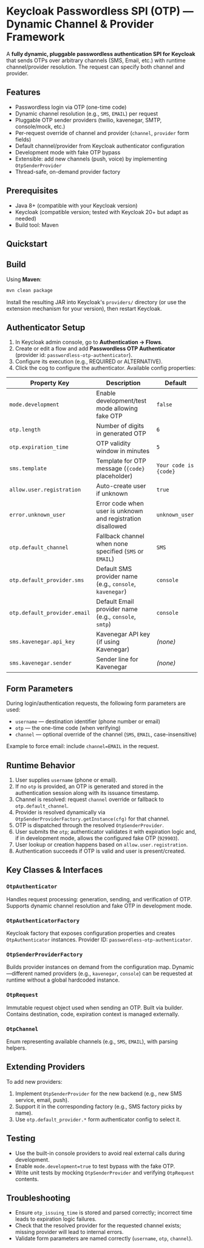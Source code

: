 # Keycloak Passwordless SPI (OTP) — Dynamic Channel & Provider Framework

A **fully dynamic, pluggable passwordless authentication SPI for Keycloak** that sends OTPs over arbitrary channels (SMS, Email, etc.) with runtime channel/provider resolution. The request can specify both channel and provider.

## Features

- Passwordless login via OTP (one-time code)
- Dynamic channel resolution (e.g., `SMS`, `EMAIL`) per request
- Pluggable OTP sender providers (twilio, kavenegar, SMTP, console/mock, etc.)
- Per-request override of channel and provider (`channel`, `provider` form fields)
- Default channel/provider from Keycloak authenticator configuration
- Development mode with fake OTP bypass
- Extensible: add new channels (push, voice) by implementing `OtpSenderProvider`
- Thread-safe, on-demand provider factory

## Prerequisites

- Java 8+ (compatible with your Keycloak version)
- Keycloak (compatible version; tested with Keycloak 20+ but adapt as needed)
- Build tool: Maven

## Quickstart

## Build

Using **Maven**:

```bash
mvn clean package
```

Install the resulting JAR into Keycloak's `providers/` directory (or use the extension mechanism for your version), then restart Keycloak.

## Authenticator Setup

1. In Keycloak admin console, go to **Authentication → Flows**.  
2. Create or edit a flow and add **Passwordless OTP Authenticator** (provider id: `passwordless-otp-authenticator`).  
3. Configure its execution (e.g., REQUIRED or ALTERNATIVE).  
4. Click the cog to configure the authenticator. Available config properties:

| Property Key                 | Description                                                 | Default               |
| ---------------------------- | ----------------------------------------------------------- | --------------------- |
| `mode.development`           | Enable development/test mode allowing fake OTP              | `false`               |
| `otp.length`                 | Number of digits in generated OTP                           | `6`                   |
| `otp.expiration_time`        | OTP validity window in minutes                              | `5`                   |
| `sms.template`               | Template for OTP message (`{code}` placeholder)             | `Your code is {code}` |
| `allow.user.registration`    | Auto-create user if unknown                                 | `true`                |
| `error.unknown_user`         | Error code when user is unknown and registration disallowed | `unknown_user`        |
| `otp.default_channel`        | Fallback channel when none specified (`SMS` or `EMAIL`)     | `SMS`                 |
| `otp.default_provider.sms`   | Default SMS provider name (e.g., `console`, `kavenegar`)    | `console`             |
| `otp.default_provider.email` | Default Email provider name (e.g., `console`, `smtp`)       | `console`             |
| `sms.kavenegar.api_key`      | Kavenegar API key (if using Kavenegar)                      | *(none)*              |
| `sms.kavenegar.sender`       | Sender line for Kavenegar                                   | *(none)*              |

## Form Parameters

During login/authentication requests, the following form parameters are used:

- `username` — destination identifier (phone number or email)  
- `otp` — the one-time code (when verifying)  
- `channel` — optional override of the channel (`SMS`, `EMAIL`, case-insensitive)  

Example to force email: include `channel=EMAIL` in the request.

## Runtime Behavior

1. User supplies `username` (phone or email).  
2. If no `otp` is provided, an OTP is generated and stored in the authentication session along with its issuance timestamp.  
3. Channel is resolved: request `channel` override or fallback to `otp.default_channel`.  
4. Provider is resolved dynamically via `OtpSenderProviderFactory.getInstance(cfg)` for that channel. 
5. OTP is dispatched through the resolved `OtpSenderProvider`.  
6. User submits the `otp`; authenticator validates it with expiration logic and, if in development mode, allows the configured fake OTP (`929903`).  
7. User lookup or creation happens based on `allow.user.registration`.  
8. Authentication succeeds if OTP is valid and user is present/created.

## Key Classes & Interfaces

### `OtpAuthenticator`

Handles request processing: generation, sending, and verification of OTP. Supports dynamic channel resolution and fake OTP in development mode.

### `OtpAuthenticatorFactory`

Keycloak factory that exposes configuration properties and creates `OtpAuthenticator` instances. Provider ID: `passwordless-otp-authenticator`.

### `OtpSenderProviderFactory`

Builds provider instances on demand from the configuration map. Dynamic—different named providers (e.g., `kavenegar`, `console`) can be requested at runtime without a global hardcoded instance.

### `OtpRequest`

Immutable request object used when sending an OTP. Built via builder. Contains destination, code, expiration context is managed externally.

### `OtpChannel`

Enum representing available channels (e.g., `SMS`, `EMAIL`), with parsing helpers.


## Extending Providers

To add new providers:

1. Implement `OtpSenderProvider` for the new backend (e.g., new SMS service, email, push).  
2. Support it in the corresponding factory (e.g., SMS factory picks by name).  
3. Use `otp.default_provider.*` form authenticator config to select it.

## Testing

- Use the built-in console providers to avoid real external calls during development.  
- Enable `mode.development=true` to test bypass with the fake OTP.  
- Write unit tests by mocking `OtpSenderProvider` and verifying `OtpRequest` contents.

## Troubleshooting

- Ensure `otp_issuing_time` is stored and parsed correctly; incorrect time leads to expiration logic failures.  
- Check that the resolved provider for the requested channel exists; missing provider will lead to internal errors.  
- Validate form parameters are named correctly (`username`, `otp`, `channel`).
